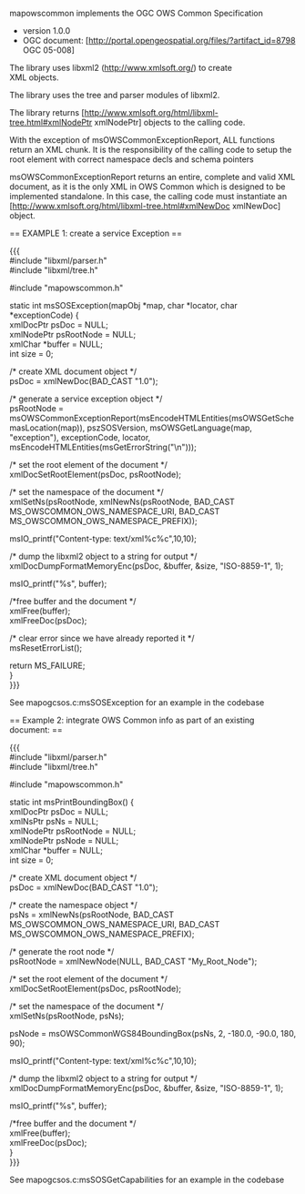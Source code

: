 mapowscommon implements the OGC OWS Common Specification                                                                                                                                                                                                                                         
                                                                                                                                                                                                                                                                                                 
- version 1.0.0                                                                                                                                                                                                                                                                                  
- OGC document: [http://portal.opengeospatial.org/files/?artifact_id=8798 OGC 05-008]                                                                                                                                                                                                            
                                                                                                                                                                                                                                                                                                 
The library uses libxml2 (http://www.xmlsoft.org/) to create                                                                                                                                                                                                                                     
XML objects.                                                                                                                                                                                                                                                                                     
                                                                                                                                                                                                                                                                                                 
The library uses the tree and parser modules of libxml2.                                                                                                                                                                                                                                         
                                                                                                                                                                                                                                                                                                 
The library returns [http://www.xmlsoft.org/html/libxml-tree.html#xmlNodePtr xmlNodePtr] objects to the calling code.                                                                                                                                                                            
                                                                                                                                                                                                                                                                                                 
With the exception of msOWSCommonExceptionReport, ALL functions return an XML chunk.  It is the responsibility of the calling code to setup the root element with correct namespace decls and schema pointers                                                                                    
                                                                                                                                                                                                                                                                                                 
msOWSCommonExceptionReport returns an entire, complete and valid XML document, as it is the only XML in OWS Common which is designed to be implemented standalone.  In this case, the calling code must instantiate an [http://www.xmlsoft.org/html/libxml-tree.html#xmlNewDoc xmlNewDoc] object.
                                                                                                                                                                                                                                                                                                 
== EXAMPLE 1: create a service Exception ==                                                                                                                                                                                                                                                      
                                                                                                                                                                                                                                                                                                 
{{{                                                                                                                                                                                                                                                                                              
#include "libxml/parser.h"                                                                                                                                                                                                                                                                       
#include "libxml/tree.h"                                                                                                                                                                                                                                                                         
                                                                                                                                                                                                                                                                                                 
#include "mapowscommon.h"                                                                                                                                                                                                                                                                        
                                                                                                                                                                                                                                                                                                 
static int msSOSException(mapObj *map, char *locator, char *exceptionCode) {                                                                                                                                                                                                                     
  xmlDocPtr  psDoc      = NULL;                                                                                                                                                                                                                                                                  
  xmlNodePtr psRootNode = NULL;                                                                                                                                                                                                                                                                  
  xmlChar    *buffer    = NULL;                                                                                                                                                                                                                                                                  
  int size = 0;                                                                                                                                                                                                                                                                                  
                                                                                                                                                                                                                                                                                                 
  /* create XML document object */                                                                                                                                                                                                                                                               
  psDoc = xmlNewDoc(BAD_CAST "1.0");                                                                                                                                                                                                                                                             
                                                                                                                                                                                                                                                                                                 
  /* generate a service exception object */                                                                                                                                                                                                                                                      
  psRootNode = msOWSCommonExceptionReport(msEncodeHTMLEntities(msOWSGetSchemasLocation(map)), pszSOSVersion, msOWSGetLanguage(map, "exception"), exceptionCode, locator, msEncodeHTMLEntities(msGetErrorString("\n")));                                                                          
                                                                                                                                                                                                                                                                                                 
  /* set the root element of the document */                                                                                                                                                                                                                                                     
  xmlDocSetRootElement(psDoc, psRootNode);                                                                                                                                                                                                                                                       
                                                                                                                                                                                                                                                                                                 
  /* set the namespace of the document */                                                                                                                                                                                                                                                        
  xmlSetNs(psRootNode,  xmlNewNs(psRootNode, BAD_CAST MS_OWSCOMMON_OWS_NAMESPACE_URI, BAD_CAST MS_OWSCOMMON_OWS_NAMESPACE_PREFIX));                                                                                                                                                              
                                                                                                                                                                                                                                                                                                 
  msIO_printf("Content-type: text/xml%c%c",10,10);                                                                                                                                                                                                                                               
                                                                                                                                                                                                                                                                                                 
  /* dump the libxml2 object to a string for output */                                                                                                                                                                                                                                           
  xmlDocDumpFormatMemoryEnc(psDoc, &buffer, &size, "ISO-8859-1", 1);                                                                                                                                                                                                                             
                                                                                                                                                                                                                                                                                                 
  msIO_printf("%s", buffer);                                                                                                                                                                                                                                                                     
                                                                                                                                                                                                                                                                                                 
  /*free buffer and the document */                                                                                                                                                                                                                                                              
  xmlFree(buffer);                                                                                                                                                                                                                                                                               
  xmlFreeDoc(psDoc);                                                                                                                                                                                                                                                                             
                                                                                                                                                                                                                                                                                                 
  /* clear error since we have already reported it */                                                                                                                                                                                                                                            
  msResetErrorList();                                                                                                                                                                                                                                                                            
                                                                                                                                                                                                                                                                                                 
  return MS_FAILURE;                                                                                                                                                                                                                                                                             
}                                                                                                                                                                                                                                                                                                
}}}                                                                                                                                                                                                                                                                                              
                                                                                                                                                                                                                                                                                                 
See mapogcsos.c:msSOSException for an example in the codebase                                                                                                                                                                                                                                    
                                                                                                                                                                                                                                                                                                 
== Example 2: integrate OWS Common info as part of an existing document: ==                                                                                                                                                                                                                      
                                                                                                                                                                                                                                                                                                 
{{{                                                                                                                                                                                                                                                                                              
#include "libxml/parser.h"                                                                                                                                                                                                                                                                       
#include "libxml/tree.h"                                                                                                                                                                                                                                                                         
                                                                                                                                                                                                                                                                                                 
#include "mapowscommon.h"                                                                                                                                                                                                                                                                        
                                                                                                                                                                                                                                                                                                 
static int msPrintBoundingBox() {                                                                                                                                                                                                                                                                
  xmlDocPtr  psDoc      = NULL;                                                                                                                                                                                                                                                                  
  xmlNsPtr   psNs       = NULL;                                                                                                                                                                                                                                                                  
  xmlNodePtr psRootNode = NULL;                                                                                                                                                                                                                                                                  
  xmlNodePtr psNode     = NULL;                                                                                                                                                                                                                                                                  
  xmlChar    *buffer    = NULL;                                                                                                                                                                                                                                                                  
  int size = 0;                                                                                                                                                                                                                                                                                  
                                                                                                                                                                                                                                                                                                 
  /* create XML document object */                                                                                                                                                                                                                                                               
  psDoc = xmlNewDoc(BAD_CAST "1.0");                                                                                                                                                                                                                                                             
                                                                                                                                                                                                                                                                                                 
  /* create the namespace object */                                                                                                                                                                                                                                                              
  psNs  = xmlNewNs(psRootNode, BAD_CAST MS_OWSCOMMON_OWS_NAMESPACE_URI, BAD_CAST MS_OWSCOMMON_OWS_NAMESPACE_PREFIX);                                                                                                                                                                             
                                                                                                                                                                                                                                                                                                 
  /* generate the root node */                                                                                                                                                                                                                                                                   
  psRootNode = xmlNewNode(NULL, BAD_CAST "My_Root_Node");                                                                                                                                                                                                                                        
                                                                                                                                                                                                                                                                                                 
  /* set the root element of the document */                                                                                                                                                                                                                                                     
  xmlDocSetRootElement(psDoc, psRootNode);                                                                                                                                                                                                                                                       
                                                                                                                                                                                                                                                                                                 
  /* set the namespace of the document */                                                                                                                                                                                                                                                        
  xmlSetNs(psRootNode, psNs);                                                                                                                                                                                                                                                                    
                                                                                                                                                                                                                                                                                                 
  psNode = msOWSCommonWGS84BoundingBox(psNs, 2, -180.0, -90.0, 180, 90);                                                                                                                                                                                                                         
                                                                                                                                                                                                                                                                                                 
  msIO_printf("Content-type: text/xml%c%c",10,10);                                                                                                                                                                                                                                               
                                                                                                                                                                                                                                                                                                 
  /* dump the libxml2 object to a string for output */                                                                                                                                                                                                                                           
  xmlDocDumpFormatMemoryEnc(psDoc, &buffer, &size, "ISO-8859-1", 1);                                                                                                                                                                                                                             
                                                                                                                                                                                                                                                                                                 
  msIO_printf("%s", buffer);                                                                                                                                                                                                                                                                     
                                                                                                                                                                                                                                                                                                 
  /*free buffer and the document */                                                                                                                                                                                                                                                              
  xmlFree(buffer);                                                                                                                                                                                                                                                                               
  xmlFreeDoc(psDoc);                                                                                                                                                                                                                                                                             
}                                                                                                                                                                                                                                                                                                
}}}                                                                                                                                                                                                                                                                                              
                                                                                                                                                                                                                                                                                                 
See mapogcsos.c:msSOSGetCapabilities for an example in the codebase                                                                                                                                                                                                                              

